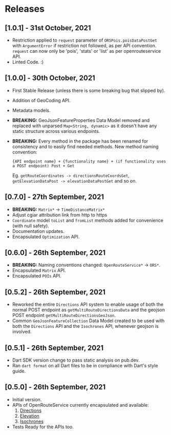# Releases

## [1.0.1] - 31st October, 2021

- Restriction applied to `request` parameter of `ORSPois.poisDataPostGet` with `ArgumentError` if restriction not followed, as per API convention. `request` can now only be 'pois', 'stats' or 'list' as per openrouteservice API.
- Linted Code. :)

## [1.0.0] - 30th October, 2021

- First Stable Release (unless there is some breaking bug that slipped by).
- Addition of GeoCoding API.
- Metadata models.
- **BREAKING:** GeoJsonFeatureProperties Data Model removed and replaced with unparsed `Map<String, dynamic>` as it doesn't have any static structure across various endpoints.
- **BREAKING:** Every method in the package has been renamed for consistency and to easily find needed methods. New method naming convention:

  ```{API endpoint name} + {functionality name} + (if functionality uses a POST endpoint) Post + Get```

  Eg. `getRouteCoordinates -> directionsRouteCoordsGet`, `getElevationDataPost -> elevationDataPostGet` and so on.

## [0.7.0] - 27th September, 2021

- **BREAKING:** `Matrix*` -> `TimeDistanceMatrix*`
- Adjust cgiar attribution link from http to https
- `Coordinate` model `toList` and `fromList` methods added for convenience (with null safety).
- Documentation updates.
- Encapsulated `Optimization` API.

## [0.6.0] - 26th September, 2021

- **BREAKING:** Naming conventions changed: `OpenRouteService*` -> `ORS*`.
- Encapsulated `Matrix` API.
- Encapsulated `POIs` API.

## [0.5.2] - 26th September, 2021

- Reworked the entire `Directions` API system to enable usage of both the normal POST endpoint as `getMultiRouteDirectionsData` and the geojson POST endpoint `getMultiRouteDirectionsGeoJson`.
- Common `GeoJsonFeatureCollection` Data Model created to be used with both the `Directions` API and the `Isochrones` API, whenever geojson is involved.

## [0.5.1] - 26th September, 2021

- Dart SDK version change to pass static analysis on pub.dev.
- Ran `dart format` on all Dart files to be in compliance with Dart's style guide.

## [0.5.0] - 26th September, 2021

- Initial version.
- APIs of OpenRouteService currently encapsulated and available:
  1. [Directions](https://openrouteservice.org/dev/#/api-docs/v2/directions/)
  2. [Elevation](https://openrouteservice.org/dev/#/api-docs/elevation/)
  3. [Isochrones](https://openrouteservice.org/dev/#/api-docs/v2/isochrones/)
- Tests Ready for the APIs too.

